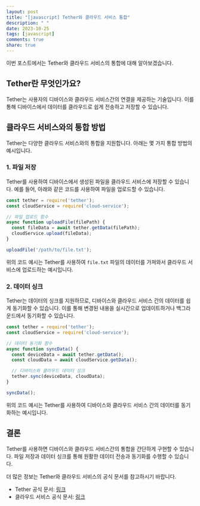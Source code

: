 ```yaml
---
layout: post
title: "[javascript] Tether와 클라우드 서비스 통합"
description: " "
date: 2023-10-25
tags: [javascript]
comments: true
share: true
---
```


이번 포스트에서는 Tether와 클라우드 서비스의 통합에 대해 알아보겠습니다.

## Tether란 무엇인가요?

Tether는 사용자의 디바이스와 클라우드 서비스간의 연결을 제공하는 기술입니다. 이를 통해 디바이스에서 데이터를 클라우드로 쉽게 전송하고 저장할 수 있습니다.

## 클라우드 서비스와의 통합 방법

Tether는 다양한 클라우드 서비스와의 통합을 지원합니다. 아래는 몇 가지 통합 방법의 예시입니다.

### 1. 파일 저장

Tether를 사용하여 디바이스에서 생성된 파일을 클라우드 서비스에 저장할 수 있습니다. 예를 들어, 아래와 같은 코드를 사용하여 파일을 업로드할 수 있습니다.

```javascript
const tether = require('tether');
const cloudService = require('cloud-service');

// 파일 업로드 함수
async function uploadFile(filePath) {
  const fileData = await tether.getData(filePath);
  cloudService.upload(fileData);
}

uploadFile('/path/to/file.txt');
```

위의 코드 예시는 Tether를 사용하여 `file.txt` 파일의 데이터를 가져와서 클라우드 서비스에 업로드하는 예시입니다.

### 2. 데이터 싱크

Tether는 데이터의 싱크를 지원하므로, 디바이스와 클라우드 서비스 간의 데이터를 쉽게 동기화할 수 있습니다. 이를 통해 변경된 내용을 실시간으로 업데이트하거나 백그라운드에서 동기화할 수 있습니다.

```javascript
const tether = require('tether');
const cloudService = require('cloud-service');

// 데이터 동기화 함수
async function syncData() {
  const deviceData = await tether.getData();
  const cloudData = await cloudService.getData();

  // 디바이스와 클라우드 데이터 싱크
  tether.sync(deviceData, cloudData);
}

syncData();
```

위의 코드 예시는 Tether를 사용하여 디바이스와 클라우드 서비스 간의 데이터를 동기화하는 예시입니다.

## 결론

Tether를 사용하면 디바이스와 클라우드 서비스간의 통합을 간단하게 구현할 수 있습니다. 파일 저장과 데이터 싱크를 통해 원활한 데이터 전송과 동기화를 수행할 수 있습니다.

더 많은 정보는 Tether와 클라우드 서비스의 공식 문서를 참고하시기 바랍니다. 

- Tether 공식 문서: [링크](https://tether-docs.com)
- 클라우드 서비스 공식 문서: [링크](https://cloud-service-docs.com)